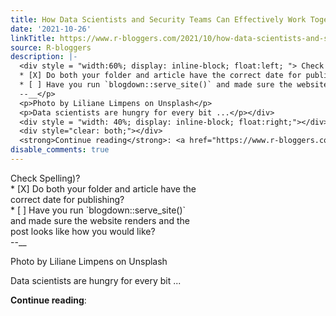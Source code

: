 ```yaml
---
title: How Data Scientists and Security Teams Can Effectively Work Together
date: '2021-10-26'
linkTitle: https://www.r-bloggers.com/2021/10/how-data-scientists-and-security-teams-can-effectively-work-together/
source: R-bloggers
description: |-
  <div style = "width:60%; display: inline-block; float:left; "> Check Spelling)?<br />
  * [X] Do both your folder and article have the correct date for publishing?<br />
  * [ ] Have you run `blogdown::serve_site()` and made sure the website renders and the post looks like how you would like?<br />
  --__</p>
  <p>Photo by Liliane Limpens on Unsplash</p>
  <p>Data scientists are hungry for every bit ...</p></div>
  <div style = "width: 40%; display: inline-block; float:right;"></div>
  <div style="clear: both;"></div>
  <strong>Continue reading</strong>: <a href="https://www.r-bloggers.com/2021/10/how-data-scientis ...
disable_comments: true
---
```

<div style = "width:60%; display: inline-block; float:left; "> Check Spelling)?<br />
* [X] Do both your folder and article have the correct date for publishing?<br />
* [ ] Have you run `blogdown::serve_site()` and made sure the website renders and the post looks like how you would like?<br />
--__</p>
<p>Photo by Liliane Limpens on Unsplash</p>
<p>Data scientists are hungry for every bit ...</p></div>
<div style = "width: 40%; display: inline-block; float:right;"></div>
<div style="clear: both;"></div>
<strong>Continue reading</strong>: <a href="https://www.r-bloggers.com/2021/10/how-data-scientis ...